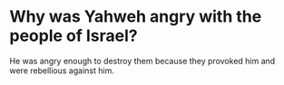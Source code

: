 # Why was Yahweh angry with the people of Israel?

He was angry enough to destroy them because they provoked him and were rebellious against him.
